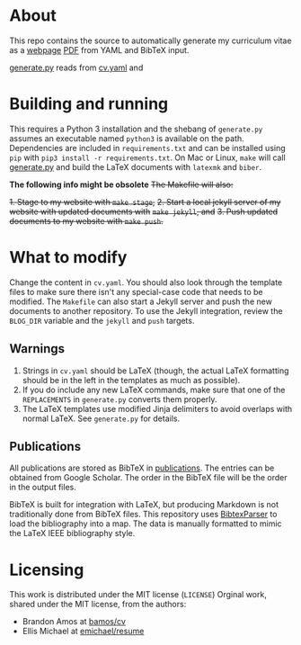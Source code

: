 # About
This repo contains the source to automatically generate my curriculum vitae as
a [webpage](https://www.soumplis.com/cv) [PDF](https://www.soumplis.com/cv)
from YAML and BibTeX input.

[generate.py](generate.py) reads from [cv.yaml](cv.yaml) and 

# Building and running
This requires a Python 3 installation and the shebang of `generate.py` assumes
an executable named `python3` is available on the path. Dependencies are 
included in `requirements.txt` and can be installed using `pip` with 
`pip3 install -r requirements.txt`. On Mac or Linux, `make` will call 
[generate.py](generate.py) and build the LaTeX documents with `latexmk` and 
`biber`.

__The following info might be obsolete__
~~The Makefile will also:~~

~~1. Stage to my website with `make stage`,~~
~~2. Start a local jekyll server of my website with updated documents with~~
~~`make jekyll`, and~~
~~3. Push updated documents to my website with `make push`.~~

# What to modify
Change the content in `cv.yaml`. You should also look through the template
files to make sure there isn't any special-case code that needs to be modified.
The `Makefile` can also start a Jekyll server and push the new documents to 
another repository. To use the Jekyll integration, review the `BLOG_DIR` 
variable and the `jekyll` and `push` targets.

## Warnings
1. Strings in `cv.yaml` should be LaTeX (though, the actual LaTeX formatting
   should be in the left in the templates as much as possible).
2. If you do include any new LaTeX commands, make sure that one of the
   `REPLACEMENTS` in `generate.py` converts them properly.
3. The LaTeX templates use modified Jinja delimiters to avoid overlaps with
   normal LaTeX. See `generate.py` for details.

## Publications
All publications are stored as BibTeX in [publications](publications). The 
entries can be obtained from Google Scholar. The order in the BibTeX file will
be the order in the output files.

BibTeX is built for integration with LaTeX, but producing Markdown is not 
traditionally done from BibTeX files. This repository uses 
[BibtexParser][bibtexparser] to load the bibliography into a map. The data is
manually formatted to mimic the LaTeX IEEE bibliography style.

[bibtexparser]: https://bibtexparser.readthedocs.org/en/latest/index.html

# Licensing
This work is distributed under the MIT license (`LICENSE`)
Orginal work, shared under the MIT license, from the authors:
- Brandon Amos at [bamos/cv](https://github.com/bamos/cv)
- Ellis Michael at [emichael/resume](https://github.com/emichael/resume)
